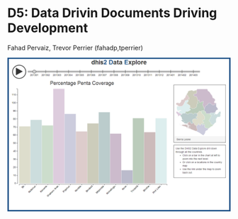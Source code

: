 D5: Data Drivin Documents Driving Development
==================
Fahad Pervaiz, Trevor Perrier (fahadp,tperrier)

![Overview](https://github.com/CSE512-14W/fp-tperrier-fahadp/raw/master/deliverables/d5-screenshot.png)


